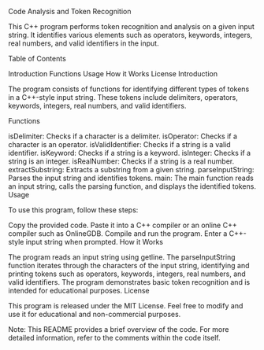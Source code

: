 Code Analysis and Token Recognition

This C++ program performs token recognition and analysis on a given input string. It identifies various elements such as operators, keywords, integers, real numbers, and valid identifiers in the input.

Table of Contents

Introduction
Functions
Usage
How it Works
License
Introduction

The program consists of functions for identifying different types of tokens in a C++-style input string. These tokens include delimiters, operators, keywords, integers, real numbers, and valid identifiers.

Functions

isDelimiter: Checks if a character is a delimiter.
isOperator: Checks if a character is an operator.
isValidIdentifier: Checks if a string is a valid identifier.
isKeyword: Checks if a string is a keyword.
isInteger: Checks if a string is an integer.
isRealNumber: Checks if a string is a real number.
extractSubstring: Extracts a substring from a given string.
parseInputString: Parses the input string and identifies tokens.
main: The main function reads an input string, calls the parsing function, and displays the identified tokens.
Usage

To use this program, follow these steps:

Copy the provided code.
Paste it into a C++ compiler or an online C++ compiler such as OnlineGDB.
Compile and run the program.
Enter a C++-style input string when prompted.
How it Works

The program reads an input string using getline.
The parseInputString function iterates through the characters of the input string, identifying and printing tokens such as operators, keywords, integers, real numbers, and valid identifiers.
The program demonstrates basic token recognition and is intended for educational purposes.
License

This program is released under the MIT License. Feel free to modify and use it for educational and non-commercial purposes.

Note: This README provides a brief overview of the code. For more detailed information, refer to the comments within the code itself.
